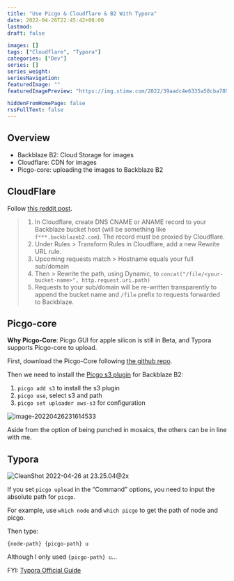 ```yaml
---
title: "Use Picgo & Cloudflare & B2 With Typora"
date: 2022-04-26T22:45:42+08:00
lastmod: 
draft: false

images: []
tags: ["Cloudflare", "Typora"]
categories: ["Dev"]
series: []
series_weight:
seriesNavigation:
featuredImage: ""
featuredImagePreview: "https://img.stimw.com/2022/39aadc4e6335a58cba789328440a6eb5.png"

hiddenFromHomePage: false
rssFullText: false
---
```


## Overview

- Backblaze B2: Cloud Storage for images
- Cloudflare: CDN for images
- Picgo-core: uploading the images to Backblaze B2

## CloudFlare

Follow [this reddit post](https://www.reddit.com/r/backblaze/comments/i3t104/using_cloudflarebackblaze_b2_can_i_remove/).

> 1. In Cloudflare, create DNS CNAME or ANAME record to your Backblaze bucket host (will be something like `f***.backblazeb2.com`). The record must be proxied by Cloudflare.
> 2. Under Rules > Transform Rules in Cloudflare, add a new Rewrite URL rule.
> 3. Upcoming requests match > Hostname equals your full sub/domain
> 4. Then > Rewrite the path, using Dynamic, to `concat("/file/<your-bucket-name>", http.request.uri.path)`
> 5. Requests to your sub/domain will be re-written transparently to append the bucket name and `/file` prefix to requests forwarded to Backblaze.

## Picgo-core

**Why Picgo-Core**: Picgo GUI for apple silicon is still in Beta, and Typora supports Picgo-core to upload.

First, download the Picgo-Core following [the github repo](https://github.com/PicGo/PicGo-Core).

Then we need to install the [Picgo s3 plugin](https://github.com/wayjam/picgo-plugin-s3) for Backblaze B2:

1. `picgo add s3` to install the s3 plugin
2. `picgo use`, select s3 and path
3. `picgo set uploader aws-s3` for configuration

![image-20220426231614533](https://img.stimw.com/2022/30504fb67419564fa914591e85b37a57.png)

Aside from the option of being punched in mosaics, the others can be in line with me.

## Typora

![CleanShot 2022-04-26 at 23.25.04@2x](https://img.stimw.com/2022/39aadc4e6335a58cba789328440a6eb5.png)

If you set `picgo upload` in the “Command” options, you need to input the absolute path for `picgo`.

For example, use `which node` and `which picgo` to get the path of node and picgo.

Then type:

```
{node-path} {picgo-path} u
```

Although I only used `{picgo-path} u`...

FYI: [Typora Official Guide](https://support.typora.io/Upload-Image/#picgo-core-command-line-opensource)
